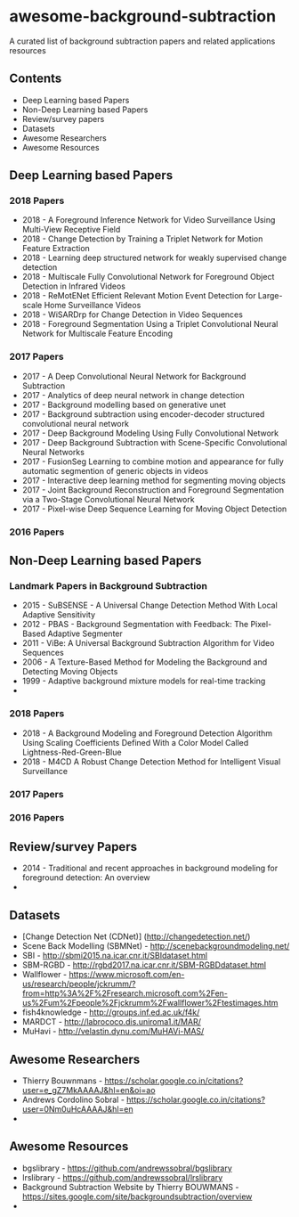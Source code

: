 # awesome-background-subtraction
A curated list of background subtraction papers and related applications resources
## Contents
 - Deep Learning based Papers
 - Non-Deep Learning based Papers
 - Review/survey papers
 - Datasets
 - Awesome Researchers
 - Awesome Resources

## Deep Learning based Papers
### 2018 Papers
- 2018 - A Foreground Inference Network for Video Surveillance Using Multi-View Receptive Field
- 2018 - Change Detection by Training a Triplet Network for Motion Feature Extraction
- 2018 - Learning deep structured network for weakly supervised change detection
- 2018 - Multiscale Fully Convolutional Network for Foreground Object Detection in Infrared Videos
- 2018 - ReMotENet Efficient Relevant Motion Event Detection for Large-scale Home Surveillance Videos
- 2018 - WiSARDrp for Change Detection in Video Sequences
- 2018 - Foreground Segmentation Using a Triplet Convolutional Neural Network for Multiscale Feature Encoding

### 2017 Papers
- 2017 - A Deep Convolutional Neural Network for Background Subtraction
- 2017 - Analytics of deep neural network in change detection
- 2017 - Background modelling based on generative unet
- 2017 - Background subtraction using encoder-decoder structured convolutional neural network
- 2017 - Deep Background Modeling Using Fully Convolutional Network
- 2017 - Deep Background Subtraction with Scene-Specific Convolutional Neural Networks
- 2017 - FusionSeg Learning to combine motion and appearance for fully automatic segmention of generic objects in videos
- 2017 - Interactive deep learning method for segmenting moving objects
- 2017 - Joint Background Reconstruction and Foreground Segmentation via a Two-Stage Convolutional Neural Network
- 2017 - Pixel-wise Deep Sequence Learning for Moving Object Detection

### 2016 Papers

## Non-Deep Learning based Papers
### Landmark Papers in Background Subtraction
- 2015 - SuBSENSE - A Universal Change Detection Method With Local Adaptive Sensitivity
- 2012 - PBAS - Background Segmentation with Feedback: The Pixel-Based Adaptive Segmenter
- 2011 - ViBe: A Universal Background Subtraction Algorithm for Video Sequences
- 2006 - A Texture-Based Method for Modeling the Background and Detecting Moving Objects
- 1999 - Adaptive background mixture models for real-time tracking
- 

### 2018 Papers
- 2018 - A Background Modeling and Foreground Detection Algorithm Using Scaling Coefficients Defined With a Color Model Called Lightness-Red-Green-Blue
- 2018 - M4CD A Robust Change Detection Method for Intelligent Visual Surveillance

### 2017 Papers
### 2016 Papers

## Review/survey Papers
- 2014 - Traditional and recent approaches in background modeling for foreground detection: An overview
- 
## Datasets
- [Change Detection Net (CDNet)] (http://changedetection.net/)
- Scene Back Modelling (SBMNet) - http://scenebackgroundmodeling.net/
- SBI - http://sbmi2015.na.icar.cnr.it/SBIdataset.html
- SBM-RGBD - http://rgbd2017.na.icar.cnr.it/SBM-RGBDdataset.html
- Wallflower - https://www.microsoft.com/en-us/research/people/jckrumm/?from=http%3A%2F%2Fresearch.microsoft.com%2Fen-us%2Fum%2Fpeople%2Fjckrumm%2Fwallflower%2Ftestimages.htm
- fish4knowledge - http://groups.inf.ed.ac.uk/f4k/
- MARDCT - http://labrococo.dis.uniroma1.it/MAR/
- MuHavi - http://velastin.dynu.com/MuHAVi-MAS/


## Awesome Researchers
- Thierry Bouwnmans - https://scholar.google.co.in/citations?user=e_gZ7MkAAAAJ&hl=en&oi=ao
- Andrews Cordolino Sobral - https://scholar.google.co.in/citations?user=0Nm0uHcAAAAJ&hl=en
- 
## Awesome Resources
- bgslibrary - https://github.com/andrewssobral/bgslibrary
- lrslibrary - https://github.com/andrewssobral/lrslibrary
- Background Subtraction Website by Thierry BOUWMANS - https://sites.google.com/site/backgroundsubtraction/overview
- 
